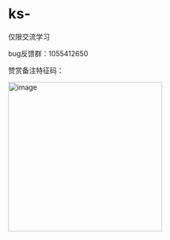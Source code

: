 # ks-
仅限交流学习

bug反馈群：1055412650

赞赏备注特征码：

<img width="311" height="302" alt="image" src="https://github.com/user-attachments/assets/15599d24-f3af-4789-aef5-8638f1216c55" />


